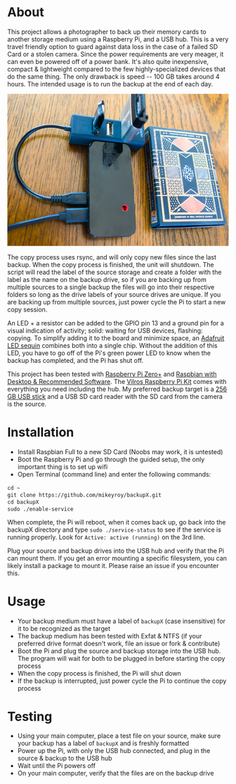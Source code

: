 # About
This project allows a photographer to back up their memory cards to another storage medium using a Raspberry Pi, and a USB hub. This is a very travel friendly option to guard against data loss in the case of a failed SD Card or a stolen camera. Since the power requirements are very meager, it can even be powered off of a power bank. It's also quite inexpensive, compact & lightweight compared to the few highly-specialized devices that do the same thing. The only drawback is speed -- 100 GB takes around 4 hours. The intended usage is to run the backup at the end of each day.

![The backupX system is about the size of a pack of cards](https://github.com/mikeyroy/backupX/blob/gh-pages/DSC06504.jpg)

The copy process uses rsync, and will only copy new files since the last backup. When the copy process is finished, the unit will shutdown. The script will read the label of the source storage and create a folder with the label as the name on the backup drive, so if you are backing up from multiple sources to a single backup the files will go into their respective folders so long as the drive labels of your source drives are unique. If you are backing up from multiple sources, just power cycle the Pi to start a new copy session.

An LED + a resistor can be added to the GPIO pin 13 and a ground pin for a visual indication of activity; solid: waiting for USB devices, flashing: copying. To simplify adding it to the board and minimize space, an [Adafruit LED sequin](https://amzn.to/2RGKzjR) combines both into a single chip. Without the addition of this LED, you have to go off of the Pi's green power LED to know when the backup has completed, and the Pi has shut off.

This project has been tested with [Raspberry Pi Zero+](https://amzn.to/2FL7yTT) and [Raspbian with Desktop & Recommended Software](https://www.raspberrypi.org/downloads/raspbian/). The [Vilros Raspberry Pi Kit](https://amzn.to/2FL7yTT) comes with everything you need including the hub. My preferred backup target is a [256 GB USB stick](https://amzn.to/2U8yqkL) and a USB SD card reader with the SD card from the camera is the source.

# Installation
 - Install Raspbian Full to a new SD Card (Noobs may work, it is untested)
 - Boot the Raspberry Pi and go through the guided setup, the only important thing is to set up wifi 
 - Open Terminal (command line) and enter the following commands:
```
cd ~
git clone https://github.com/mikeyroy/backupX.git
cd backupX
sudo ./enable-service
```
When complete, the Pi will reboot, when it comes back up, go back into the backupX directory and type `sudo ./service-status` to see if the service is running properly. Look for `Active: active (running)` on the 3rd line.

Plug your source and backup drives into the USB hub and verify that the Pi can mount them. If you get an error mounting a specific filesystem, you can likely install a package to mount it. Please raise an issue if you encounter this.

# Usage
 - Your backup medium must have a label of `backupX` (case insensitive) for it to be recognized as the target
 - The backup medium has been tested with Exfat & NTFS (if your preferred drive format doesn't work, file an issue or fork & contribute)
 - Boot the Pi and plug the source and backup storage into the USB hub. The program will wait for both to be plugged in before starting the copy process
 - When the copy process is finished, the Pi will shut down
 - If the backup is interrupted, just power cycle the Pi to continue the copy process

# Testing
 - Using your main computer, place a test file on your source, make sure your backup has a label of `backupX` and is freshly formatted
 - Power up the Pi, with only the USB hub connected, and plug in the source & backup to the USB hub
 - Wait until the Pi powers off
 - On your main computer, verify that the files are on the backup drive 
